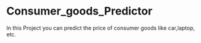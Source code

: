 # Consumer_goods_Predictor
In this Project you can predict the price of consumer goods like car,laptop, etc.
